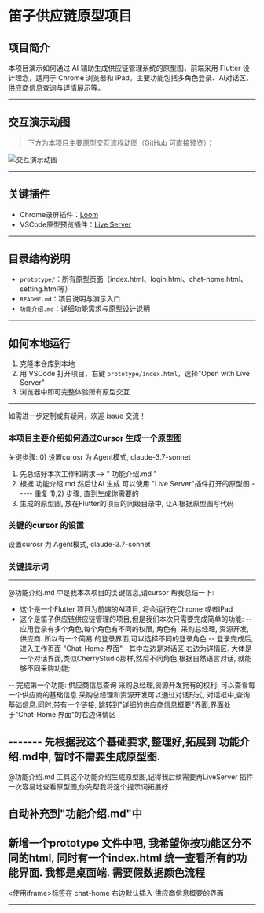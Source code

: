 # 笛子供应链原型项目

## 项目简介
本项目演示如何通过 AI 辅助生成供应链管理系统的原型图，前端采用 Flutter 设计理念，适用于 Chrome 浏览器和 iPad。主要功能包括多角色登录、AI对话区、供应商信息查询与详情展示等。

---

## 交互演示动图

> 下方为本项目主要原型交互流程动图（GitHub 可直接预览）：

![交互演示动图](prototype/demo-record.gif)

---

## 关键插件
- Chrome录屏插件：[Loom](https://chrome.google.com/webstore/detail/loom-screen-recorder/liecbddmkiiihnedobmlmillhodjkdmb)
- VSCode原型预览插件：[Live Server](https://marketplace.visualstudio.com/items?itemName=ritwickdey.LiveServer)

---

## 目录结构说明
- `prototype/`：所有原型页面（index.html、login.html、chat-home.html、setting.html等）
- `README.md`：项目说明与演示入口
- `功能介绍.md`：详细功能需求与原型设计说明

---

## 如何本地运行
1. 克隆本仓库到本地
2. 用 VSCode 打开项目，右键 `prototype/index.html`，选择"Open with Live Server"
3. 浏览器中即可完整体验所有原型交互

---

如需进一步定制或有疑问，欢迎 issue 交流！

### 本项目主要介绍如何通过Cursor 生成一个原型图
关键步骤:
0) 设置curosr 为  Agent模式,  claude-3.7-sonnet
1) 先总结好本次工作和需求--> " 功能介绍.md "
2) 根据 功能介绍.md  然后让AI 生成 可以使用 "Live Server"插件打开的原型图
----- 重复 1),2) 步骤, 直到生成你需要的
4) 生成的原型图, 放在Flutter的项目的同级目录中, 让AI根据原型图写代码

### 关键的cursor 的设置
设置curosr 为  Agent模式,  claude-3.7-sonnet

### 关键提示词
---------------------------------------------------------------------------
@功能介绍.md 中是我本次项目的关键信息,请cursor 帮我总结一下:
-  这个是一个Flutter 项目为前端的AI项目, 将会运行在Chrome 或者IPad
- 这个是笛子供应链供应链管理的项目,但是我们本次只需要完成简单的功能:
     --  应用登录有多个角色,每个角色有不同的权限, 角色有: 采购总经理, 资源开发, 供应商. 所以有一个简易 的登录界面,可以选择不同的登录角色
     -- 登录完成后,进入工作页面 "Chat-Home 界面"--其中左边是对话区,右边为详情区. 大体是一个对话界面,类似CherryStudio那样,然后不同角色,根据自然语言对话, 就能够不同采购功能;

-- 完成第一个功能: 供应商信息查询
       采购总经理,资源开发拥有的权利: 可以查看每一个供应商的基础信息
      采购总经理和资源开发可以通过对话形式, 对话框中,查询基础信息.同时,带有一个链接, 跳转到"详细的供应商信息概要"界面,界面处于"Chat-Home 界面"的右边详情区


------- 先根据我这个基础要求,整理好,拓展到 功能介绍.md中, 暂时不需要生成原型图.
---------------------------------------------------------------------------
@功能介绍.md 工具这个功能介绍生成原型图,记得我后续需要再LiveServer 插件一次容易地查看原型图,你先帮我将这个提示词拓展好

自动补充到"功能介绍.md"中
------------------
新增一个prototype 文件中吧, 我希望你按功能区分不同的html, 同时有一个index.html 统一查看所有的功能界面. 我都是桌面端. 需要假数据颜色流程
--------------
<使用iframe>标签在 chat-home 右边默认插入 供应商信息概要的界面

----------------------------------




